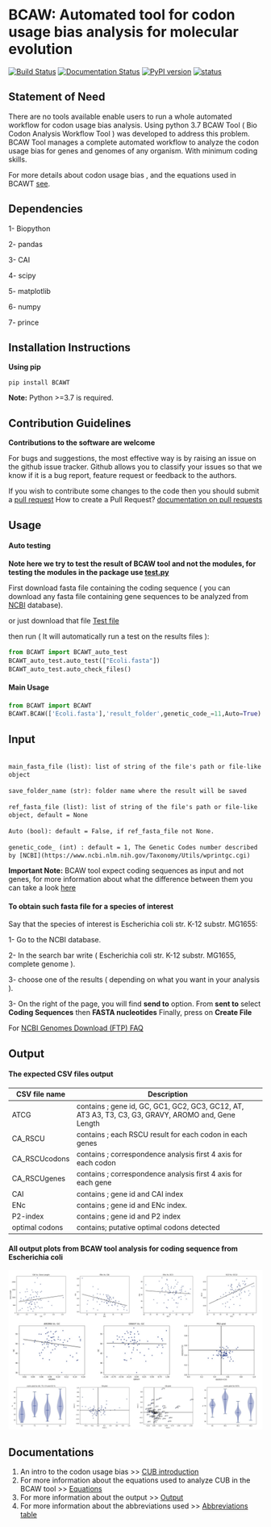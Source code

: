 # BCAW: Automated tool for codon usage bias analysis for molecular evolution

[![Build Status](https://travis-ci.org/AliYoussef96/BCAW-Tool.svg?branch=master)](https://travis-ci.org/AliYoussef96/BCAW-Tool)
[![Documentation Status](https://readthedocs.org/projects/bcaw-tools-documentation/badge/?version=latest)](https://bcaw-tools-documentation.readthedocs.io/en/latest/?badge=latest)
[![PyPI version](https://badge.fury.io/py/BCAWT.svg)](https://badge.fury.io/py/BCAWT)
[![status](http://joss.theoj.org/papers/5c17f813c2eca6b9d7c4ecf5d2ea97e9/status.svg)](http://joss.theoj.org/papers/5c17f813c2eca6b9d7c4ecf5d2ea97e9)


## Statement of Need

There are no tools available enable users to run a whole automated workflow for codon usage bias analysis. Using python 3.7 BCAW Tool ( Bio Codon Analysis Workflow Tool ) was developed to address this problem.
BCAW Tool manages a complete automated workflow to analyze the codon usage bias for genes and genomes of any organism. With minimum coding skills.


For more details about  codon usage bias , and the equations used in BCAWT [see](https://bcaw-tools-documentation.readthedocs.io/en/latest/intro.html).


## Dependencies

1- Biopython

2- pandas

3- CAI

4- scipy

5- matplotlib

6- numpy

7- prince

## Installation Instructions


**Using pip**

```
pip install BCAWT
```

**Note:** Python >=3.7 is required.

## Contribution Guidelines

**Contributions to the software are welcome**

For bugs and suggestions, the most effective way is by raising an issue on the github issue tracker. 
Github allows you to classify your issues so that we know if it is a bug report, feature request or feedback to the authors.

If you wish to contribute some changes to the code then you should submit a [pull request](https://github.com/AliYoussef96/BCAW-Tool/pulls)
How to create a Pull Request? [documentation on pull requests](https://help.github.com/en/articles/about-pull-requests)

## Usage

#### Auto testing

**Note here we try to test the result of BCAW tool and not the modules, for testing the modules in the package use [test.py](https://github.com/AliYoussef96/BCAW-Tool/blob/master/tests/test.py)**

First download fasta file containing the coding sequence ( you can download any fasta file containing gene sequences to be analyzed from [NCBI](https://www.ncbi.nlm.nih.gov/) database).

or just download that file [Test file](https://github.com/AliYoussef96/BCAW-Tool/blob/master/tests/Ecoli.fasta)

then run ( It will automatically run a test on the results files ):

```python
from BCAWT import BCAWT_auto_test
BCAWT_auto_test.auto_test(["Ecoli.fasta"])
BCAWT_auto_test.auto_check_files()
```

#### Main Usage

```python
from BCAWT import BCAWT
BCAWT.BCAW(['Ecoli.fasta'],'result_folder',genetic_code_=11,Auto=True)

```
## Input

```

main_fasta_file (list): list of string of the file's path or file-like object

save_folder_name (str): folder name where the result will be saved

ref_fasta_file (list): list of string of the file's path or file-like object, default = None

Auto (bool): default = False, if ref_fasta_file not None.

genetic_code_ (int) : default = 1, The Genetic Codes number described by [NCBI](https://www.ncbi.nlm.nih.gov/Taxonomy/Utils/wprintgc.cgi)

```
**Important Note:** BCAW tool expect coding sequences as input and not genes, for more information about what the difference between them you can take a look [here](https://qr.ae/TWt2gE)

#### To obtain such fasta file for a species of interest

Say that the species of interest is Escherichia coli str. K-12 substr. MG1655: 

1- Go to the NCBI database.

2- In the search bar write ( Escherichia coli str. K-12 substr. MG1655, complete genome ).

3- choose one of the results ( depending on what you want in your analysis ).

3- On the right of the page, you will find **send to** option. From **sent to** select **Coding Sequences** then **FASTA nucleotides** Finally, press on **Create File**

For [NCBI Genomes Download (FTP) FAQ](https://www.ncbi.nlm.nih.gov/genome/doc/ftpfaq/)

## Output

#### The expected CSV files output

|CSV file name|Description|
|------------|-----------|
| ATCG | contains ; gene id, GC, GC1, GC2, GC3, GC12, AT, AT3    A3, T3, C3, G3, GRAVY, AROMO and, Gene Length |
| CA_RSCU | contains ; each RSCU result for each codon in each genes |
| CA_RSCUcodons | contains ; correspondence analysis first 4 axis for each codon |
| CA_RSCUgenes | contains ; correspondence analysis first 4 axis for each gene |
| CAI | contains ; gene id and CAI index |
| ENc | contains ; gene id and ENc index. |
| P2-index | contains ; gene id and P2 index |
| optimal codons | contains; putative optimal codons detected |


#### All output plots from BCAW tool analysis for coding sequence from Escherichia coli

![Fig 1](https://github.com/AliYoussef96/BCAW-Tool/blob/master/Plots/All%20plots.jpg)


## Documentations

1. An intro to the codon usage bias >> [CUB introduction](https://bcaw-tools-documentation.readthedocs.io/en/latest/intro.html)
2. For more information about the equations used to analyze CUB in the BCAW tool >> [Equations](https://bcaw-tools-documentation.readthedocs.io/en/latest/intro.html#equations-used-for-codon-usage-bias-analysis)
3. For more information about the output >> [Output](https://bcaw-tools-documentation.readthedocs.io/en/latest/Table_output.html)
4. For more information about the abbreviations used >> [Abbreviations table](https://github.com/AliYoussef96/BCAW-Tool/blob/master/Abbreviations.md)
